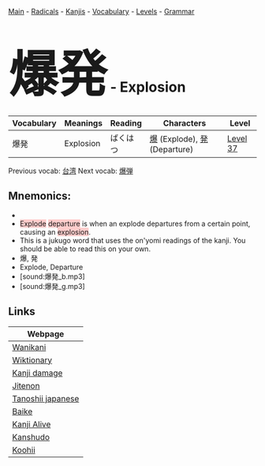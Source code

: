 <style> bigfont {font-size: 100px}</style>
[Main](../README.md) -
[Radicals](../radicals.md) -
[Kanjis](../kanjis.md) -
[Vocabulary](../vocabulary.md) -
[Levels](../levels.md) -
[Grammar](../grammar.md)
# <bigfont> 爆発</bigfont> - Explosion 

| Vocabulary | Meanings | Reading | Characters | Level |
| --- | --- | --- | --- | --- |
| 爆発 | Explosion | ばくはつ |  [爆](../kanjis/爆.md) (Explode), [発](../kanjis/発.md) (Departure) | [Level 37](../levels/wk_level37.md) |

Previous vocab: [台湾](台湾.md) Next vocab: [爆弾](爆弾.md) 

## Mnemonics:

* 
* <span style="background-color:#ffcccb"> Explode</span> <span style="background-color:#ffcccb"> departure</span> is when an explode departures from a certain point, causing an <span style="background-color:#ffcccb"> explosion</span>.
* This is a jukugo word that uses the on'yomi readings of the kanji. You should be able to read this on your own.
* 爆, 発
* Explode, Departure
* [sound:爆発_b.mp3]
* [sound:爆発_g.mp3]


## Links 

| Webpage |
| --- |
| [Wanikani          ](https://www.wanikani.com/kanji/爆発) |
| [Wiktionary        ](https://en.wiktionary.org/wiki/爆発) |
| [Kanji damage      ](http://www.kanjidamage.com/kanji/search?utf8=✓&q=爆発) |
| [Jitenon           ](https://jitenon.com/kanji/爆発) |
| [Tanoshii japanese ](https://www.tanoshiijapanese.com/dictionary/kanji.cfm?k=爆発) |
| [Baike             ](https://baike.baidu.com/item/爆発) |
| [Kanji Alive       ](https://app.kanjialive.com/爆発) |
| [Kanshudo          ](https://www.kanshudo.com/searchmn?q=爆発) |
| [Koohii            ](https://kanji.koohii.com/study/kanji/爆発) |
